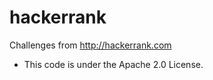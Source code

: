 hackerrank
==========

Challenges from http://hackerrank.com

* This code is under the Apache 2.0 License.
